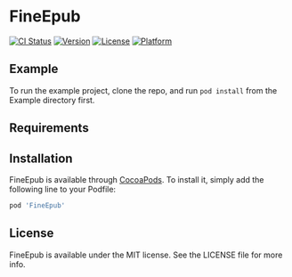 # FineEpub

[![CI Status](http://img.shields.io/travis/mehdok/FineEpub.svg?style=flat)](https://travis-ci.org/mehdok/FineEpub)
[![Version](https://img.shields.io/cocoapods/v/FineEpub.svg?style=flat)](http://cocoapods.org/pods/FineEpub)
[![License](https://img.shields.io/cocoapods/l/FineEpub.svg?style=flat)](http://cocoapods.org/pods/FineEpub)
[![Platform](https://img.shields.io/cocoapods/p/FineEpub.svg?style=flat)](http://cocoapods.org/pods/FineEpub)

## Example

To run the example project, clone the repo, and run `pod install` from the Example directory first.

## Requirements

## Installation

FineEpub is available through [CocoaPods](http://cocoapods.org). To install
it, simply add the following line to your Podfile:

```ruby
pod 'FineEpub'
```

## License

FineEpub is available under the MIT license. See the LICENSE file for more info.
